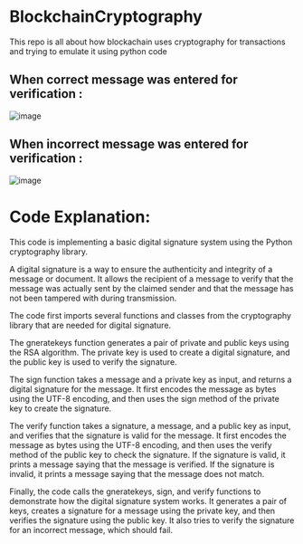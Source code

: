 # BlockchainCryptography
This repo is all about how blockachain uses cryptography for transactions and trying to emulate it using python code


## When correct message was entered for verification :
![image](https://user-images.githubusercontent.com/76248886/209544883-7f19b532-99f4-4680-869b-55be763126f2.png)

## When incorrect message was entered for verification :
![image](https://user-images.githubusercontent.com/76248886/209545001-967e51c0-14d1-49f0-a851-ef01b8400a9d.png)

# Code Explanation:
This code is implementing a basic digital signature system using the Python cryptography library.

A digital signature is a way to ensure the authenticity and integrity of a message or document. It allows the recipient of a message to verify that the message was actually sent by the claimed sender and that the message has not been tampered with during transmission.

The code first imports several functions and classes from the cryptography library that are needed for digital signature.

The gneratekeys function generates a pair of private and public keys using the RSA algorithm. The private key is used to create a digital signature, and the public key is used to verify the signature.

The sign function takes a message and a private key as input, and returns a digital signature for the message. It first encodes the message as bytes using the UTF-8 encoding, and then uses the sign method of the private key to create the signature.

The verify function takes a signature, a message, and a public key as input, and verifies that the signature is valid for the message. It first encodes the message as bytes using the UTF-8 encoding, and then uses the verify method of the public key to check the signature. If the signature is valid, it prints a message saying that the message is verified. If the signature is invalid, it prints a message saying that the message does not match.

Finally, the code calls the gneratekeys, sign, and verify functions to demonstrate how the digital signature system works. It generates a pair of keys, creates a signature for a message using the private key, and then verifies the signature using the public key. It also tries to verify the signature for an incorrect message, which should fail.
